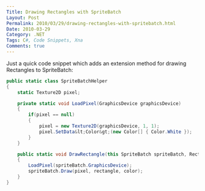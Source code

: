 ```yaml
---
Title: Drawing Rectangles with SpriteBatch
Layout: Post
Permalink: 2010/03/29/drawing-rectangles-with-spritebatch.html
Date: 2010-03-29
Category: .NET
Tags: C#, Code Snippets, Xna 
Comments: true
---
```


Just a quick code snippet which adds an extension method for drawing Rectangles to SpriteBatch:

```c#
public static class SpriteBatchHelper
{
	static Texture2D pixel;

	private static void LoadPixel(GraphicsDevice graphicsDevice)
	{
		if(pixel == null)
		{
			pixel = new Texture2D(graphicsDevice, 1, 1);
			pixel.SetData&lt;Color&gt;(new Color[] { Color.White });
		}
	}

	public static void DrawRectangle(this SpriteBatch spriteBatch, Rectangle rectangle, Color color)
	{
		LoadPixel(spriteBatch.GraphicsDevice);
		spriteBatch.Draw(pixel, rectangle, color);
	}
}
```
